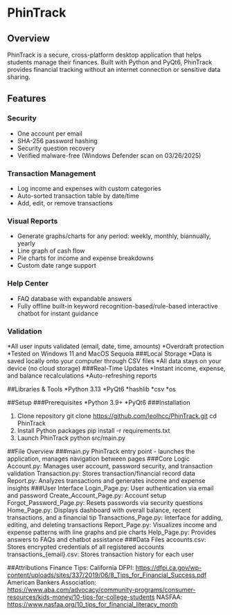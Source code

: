 # PhinTrack

## Overview
PhinTrack is a secure, cross-platform desktop application that helps students manage their finances. Built with Python and PyQt6, PhinTrack provides financial tracking without an internet connection or sensitive data sharing.

## Features

### Security
* One account per email
* SHA-256 password hashing
* Security question recovery
* Verified malware-free (Windows Defender scan on 03/26/2025)

### Transaction Management
* Log income and expenses with custom categories
* Auto-sorted transaction table by date/time
* Add, edit, or remove transactions

### Visual Reports
* Generate graphs/charts for any period: weekly, monthly, biannually, yearly
* Line graph of cash flow
* Pie charts for income and expense breakdowns
* Custom date range support

### Help Center
* FAQ database with expandable answers
* Fully offline built-in keyword recognition-based/rule-based interactive chatbot for instant guidance

### Validation
*All user inputs validated (email, date, time, amounts)
*Overdraft protection
*Tested on Windows 11 and MacOS Sequoia
###Local Storage
*Data is saved locally onto your computer through CSV files
*All data stays on your device (no cloud storage)
###Real-Time Updates
*Instant income, expense, and balance recalculations
*Auto-refreshing reports

##Libraries & Tools
*Python 3.13
*PyQt6
*hashlib
*csv
*os

##Setup
###Prerequisites
*Python 3.9+
*PyQt6
###Installation
1. Clone repository
git clone https://github.com/leolhcc/PhinTrack.git
cd PhinTrack
2. Install Python packages
pip install -r requirements.txt
3. Launch PhinTrack
python src/main.py

##File Overview
###main.py
PhinTrack entry point - launches the application, manages navigation between pages
###Core Logic
Account.py: Manages user account, password security, and transaction validation
Transaction.py: Stores transaction/financial record data
Report.py: Analyzes transactions and generates income and expense insights
###User Interface
Login_Page.py: User authentication via email and password
Create_Account_Page.py: Account setup
Forgot_Password_Page.py: Resets passwords via security questions
Home_Page.py: Displays dashboard with overall balance, recent transactions, and a financial tip
Transactions_Page.py: Interface for adding, editing, and deleting transactions
Report_Page.py: Visualizes income and expense patterns with line graphs and pie charts
Help_Page.py: Provides answers to FAQs and chatbot assistance
###Data Files
accounts.csv: Stores encrypted credentials of all registered accounts
transactions_{email}.csv: Stores transaction history for each user

##Attributions
Finance Tips:
California DFPI: https://dfpi.ca.gov/wp-content/uploads/sites/337/2019/06/8_Tips_for_Financial_Success.pdf
American Bankers Association: https://www.aba.com/advocacy/community-programs/consumer-resources/kids-money/10-tips-for-college-students 
NASFAA: https://www.nasfaa.org/10_tips_for_financial_literacy_month 
